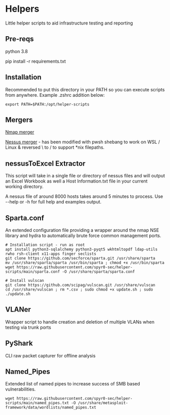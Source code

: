 # Helpers

Little helper scripts to aid infrastructure testing and reporting

## Pre-reqs

python 3.8

pip install -r requirements.txt

## Installation

Recommended to put this directory in your PATH so you can execute scripts from anywhere. Example .zshrc addition below:

`export PATH=$PATH:/opt/helper-scripts`

## Mergers

[Nmap merger](https://github.com/CBHue/nMap_Merger)

[Nessus merger](https://github.com/0xprime/NessusReportMerger.git) - has been modified with pwsh shebang to work on WSL / Linux & reversed \ to / to support *nix filepaths.

## nessusToExcel Extractor

This script will take in a single file or directory of nessus files and will output an Excel Workbook as well a Host Information.txt file in your current working directory.

A nessus file of around 8000 hosts takes around 5 minutes to process. Use --help or -h for full help and examples output.

## Sparta.conf

An extended configuration file providing a wrapper around the nmap NSE library and hydra to automatically brute force common management ports.

```
# Installation script - run as root
apt install python3-sqlalchemy python3-pyqt5 wkhtmltopdf ldap-utils rwho rsh-client x11-apps finger seclists
git clone https://github.com/secforce/sparta.git /usr/share/sparta
mv /usr/share/sparta/sparta /usr/bin/sparta ; chmod +x /usr/bin/sparta
wget https://raw.githubusercontent.com/spyr0-sec/helper-scripts/main/sparta.conf -O /usr/share/sparta/sparta.conf

# Install vulscan 
git clone https://github.com/scipag/vulscan.git /usr/share/vulscan
cd /usr/share/vulscan ; rm *.csv ; sudo chmod +x update.sh ; sudo ./update.sh
```

## VLANer

Wrapper script to handle creation and deletion of multiple VLANs when testing via trunk ports

## PyShark

CLI raw packet capturer for offline analysis

## Named_Pipes

Extended list of named pipes to increase success of SMB based vulnerabilities. 

```
wget https://raw.githubusercontent.com/spyr0-sec/helper-scripts/main/named_pipes.txt -O /usr/share/metasploit-framework/data/wordlists/named_pipes.txt
```
